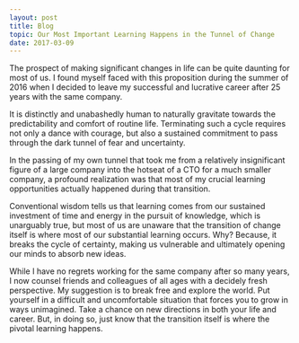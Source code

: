 ```yaml
---
layout: post
title: Blog
topic: Our Most Important Learning Happens in the Tunnel of Change
date: 2017-03-09
---
```

<div class="content" markdown="1">
The prospect of making significant changes in life can be quite daunting for most of us. I found myself faced with this proposition during the summer of 2016 when I decided to leave my successful and lucrative career after 25 years with the same company.

It is distinctly and unabashedly human to naturally gravitate towards the predictability and comfort of routine life. Terminating such a cycle requires not only a dance with courage, but also a sustained commitment to pass through the dark tunnel of fear and uncertainty.

In the passing of my own tunnel that took me from a relatively insignificant figure of a large company into the hotseat of a CTO for a much smaller company, a profound realization was that most of my crucial learning opportunities actually happened during that transition.

Conventional wisdom tells us that learning comes from our sustained investment of time and energy in the pursuit of knowledge, which is unarguably true, but most of us are unaware that the transition of change itself is where most of our substantial learning occurs. Why? Because, it breaks the cycle of certainty, making us vulnerable and ultimately opening our minds to absorb new ideas.

While I have no regrets working for the same company after so many years, I now counsel friends and colleagues of all ages with a decidely fresh perspective. My suggestion is to break free and explore the world. Put yourself in a difficult and uncomfortable situation that forces you to grow in ways unimagined. Take a chance on new directions in both your life and career. But, in doing so, just know that the transition itself is where the pivotal learning happens.
</div>
